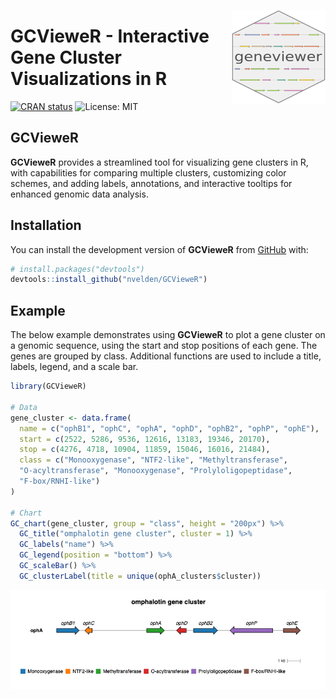 <p align="center">
  <img src="man/figures/logo.png" height="150px" width="150px" align="right">
  <h1><strong>GCVieweR</strong> - Interactive Gene Cluster Visualizations in R</h1>
</p>

<!-- badges: start -->
[![CRAN status](https://www.r-pkg.org/badges/version/GCVieweR)](https://CRAN.R-project.org/package=GCVieweR)
![License: MIT](https://img.shields.io/badge/License-MIT-yellow.svg)
<!-- badges: end -->

## GCVieweR

**GCVieweR** provides a streamlined tool for visualizing gene clusters in R, with capabilities for comparing multiple clusters, customizing color schemes, and adding labels, annotations, and interactive tooltips for enhanced genomic data analysis.

## Installation

You can install the development version of **GCVieweR** from [GitHub](https://github.com/) with:

``` r
# install.packages("devtools")
devtools::install_github("nvelden/GCVieweR")
```

## Example

The below example demonstrates using **GCVieweR** to plot a gene cluster on a genomic sequence, using the start and stop positions of each gene. The genes are grouped by class. Additional functions are used to include a title, labels, legend, and a scale bar.

``` r
library(GCVieweR)

# Data
gene_cluster <- data.frame(
  name = c("ophB1", "ophC", "ophA", "ophD", "ophB2", "ophP", "ophE"),
  start = c(2522, 5286, 9536, 12616, 13183, 19346, 20170),
  stop = c(4276, 4718, 10904, 11859, 15046, 16016, 21484),
  class = c("Monooxygenase", "NTF2-like", "Methyltransferase", 
  "O-acyltransferase", "Monooxygenase", "Prolyloligopeptidase", 
  "F-box/RNHI-like")
)

# Chart
GC_chart(gene_cluster, group = "class", height = "200px") %>%
  GC_title("omphalotin gene cluster", cluster = 1) %>%
  GC_labels("name") %>%
  GC_legend(position = "bottom") %>%
  GC_scaleBar() %>% 
  GC_clusterLabel(title = unique(ophA_clusters$cluster))
```

<img src="man/figures/ophA_gene_cluster.png" class="screenshot"/>
